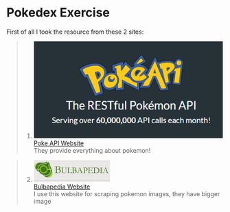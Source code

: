 # Pokedex Exercise

First of all I took the resource from these 2 sites:
> 1. ![pokeapi](/pokeapi.png)  
[Poke API Website](https://pokeapi.co/)  
They provide everything about pokemon!  

> 2. ![bulba](/BULBA.png)  
[Bulbapedia Website](https://bulbapedia.bulbagarden.net/wiki/List_of_Pok%C3%A9mon_by_name)  
I use this website for scraping pokemon images, they have bigger image